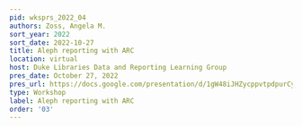 ```yaml
---
pid: wksprs_2022_04
authors: Zoss, Angela M.
sort_year: 2022
sort_date: 2022-10-27
title: Aleph reporting with ARC
location: virtual
host: Duke Libraries Data and Reporting Learning Group
pres_date: October 27, 2022
pres_url: https://docs.google.com/presentation/d/1gW48iJHZycppvtpdpurCyLHAbeJyI_dGbKH7G4FW4dk/edit#slide=id.p
type: Workshop
label: Aleph reporting with ARC
order: '03'
---
```


